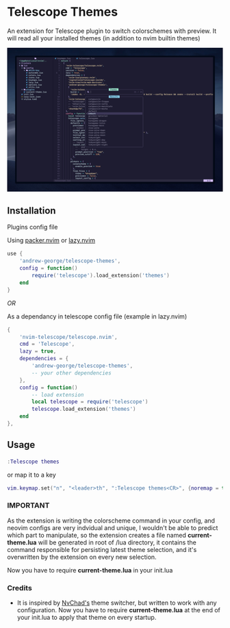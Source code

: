 # Telescope Themes

An extension for Telescope plugin to switch colorschemes with preview. It will read all your installed themes (in addition to nvim builtin themes)

![demo](assets/telescope-themes.png)

## Installation

Plugins config file

Using [packer.nvim](https://github.com/wbthomason/packer.nvim) or [lazy.nvim](https://github.com/folke/lazy.nvim)

```lua
use {
	'andrew-george/telescope-themes',
	config = function()
		require('telescope').load_extension('themes')
	end
}
```

*OR*

As a dependancy in telescope config file (example in lazy.nvim)

```lua
{
    'nvim-telescope/telescope.nvim',
    cmd = 'Telescope',
    lazy = true,
    dependencies = {
		'andrew-george/telescope-themes',
		-- your other dependencies
    },
    config = function()
	    -- load extension
	    local telescope = require('telescope')
	    telescope.load_extension('themes')
    end
},
```

## Usage

```lua
:Telescope themes
```

or map it to a key
```lua
vim.keymap.set("n", "<leader>th", ":Telescope themes<CR>", {noremap = true, silent = true, desc = "Theme Switcher"})
```

### IMPORTANT
As the extension is writing the colorscheme command in your config, and neovim configs are very indvidual and unique, I wouldn't be able to predict which part to manipulate,
so the extension creates a file named **current-theme.lua** will be generated in root of /lua directory, it contains the command responsible for persisting latest theme selection, and it's overwritten by the extension on every new selection.

Now you have to require **current-theme.lua** in your init.lua

### Credits
- It is inspired by [NvChad's](https://github.com/NvChad/NvChad) theme switcher, but written to work with any configuration.
Now you have to require **current-theme.lua** at the end of your init.lua to apply that theme on every startup.
